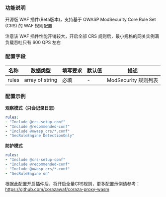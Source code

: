 ### 功能说明
开源版 WAF 插件(Beta版本)，支持基于 OWASP ModSecurity Core Rule Set (CRS) 的 WAF 规则配置

注意该 WAF 插件性能开销较大，开启全部 CRS 规则后，最小规格的网关实例满负载吞吐只有 600 QPS 左右

### 配置字段
|名称   | 数据类型  | 填写要求  | 默认值  | 描述  |
|---|---|---|---|---|
|  rules | array of string  | 必填  |  - | ModSecurity 规则列表 |

### 配置示例

**观察模式（只会记录日志)**

```yaml
rules:
- "Include @crs-setup-conf"
- "Include @recommended-conf"
- "Include @owasp_crs/*.conf"
- "SecRuleEngine DetectionOnly"
```

**防护模式**

```yaml
rules:
- "Include @crs-setup-conf"
- "Include @recommended-conf"
- "Include @owasp_crs/*.conf"
- "SecRuleEngine on"
```

根据此配置开启插件后，将开启全量CRS规则，更多配置示例请参考：https://github.com/corazawaf/coraza-proxy-wasm

